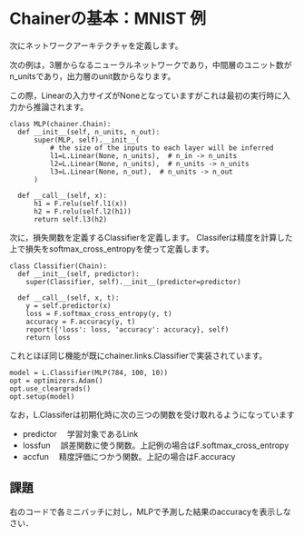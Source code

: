 # Chainerの基本：MNIST 例

次にネットワークアーキテクチャを定義します。

次の例は，3層からなるニューラルネットワークであり，中間層のユニット数がn_unitsであり，出力層のunit数からなります。

この際，Linearの入力サイズがNoneとなっていますがこれは最初の実行時に入力から推論されます。

```
class MLP(chainer.Chain):
  def __init__(self, n_units, n_out):
      super(MLP, self).__init__(
          # the size of the inputs to each layer will be inferred
          l1=L.Linear(None, n_units),  # n_in -> n_units
          l2=L.Linear(None, n_units),  # n_units -> n_units
          l3=L.Linear(None, n_out),  # n_units -> n_out
      )

  def __call__(self, x):
      h1 = F.relu(self.l1(x))
      h2 = F.relu(self.l2(h1))
      return self.l3(h2)
```

次に，損失関数を定義するClassifierを定義します。
Classiferは精度を計算した上で損失をsoftmax_cross_entropyを使って定義します。

```
class Classifier(Chain):
  def __init__(self, predictor):
    super(Classifier, self).__init__(predictor=predictor)

  def __call__(self, x, t):
    y = self.predictor(x)
    loss = F.softmax_cross_entropy(y, t)
    accuracy = F.accuracy(y, t)
    report({'loss': loss, 'accuracy': accuracy}, self)
    return loss
```

これとほぼ同じ機能が既にchainer.links.Classifierで実装されています。

```
model = L.Classifier(MLP(784, 100, 10))
opt = optimizers.Adam()
opt.use_cleargrads()
opt.setup(model)
```

なお，L.Classiferは初期化時に次の三つの関数を受け取れるようになっています

* predictor
　学習対象であるLink
* lossfun
　誤差関数に使う関数。上記例の場合はF.softmax_cross_entropy
* accfun
　精度評価につかう関数。上記の場合はF.accuracy

## 課題

右のコードで各ミニバッチに対し，MLPで予測した結果のaccuracyを表示しなさい．

